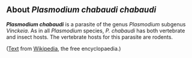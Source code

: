 About *Plasmodium chabaudi chabaudi* 
------------------------------------



***Plasmodium chabaudi*** is a parasite of the genus *Plasmodium*
subgenus *Vinckeia*. As in all *Plasmodium* species, *P. chabaudi* has
both vertebrate and insect hosts. The vertebrate hosts for this parasite
are rodents.

([Text](http://en.wikipedia.org/wiki/Plasmodium_chabaudi) from
[Wikipedia](http://en.wikipedia.org/), the free encyclopaedia.)
